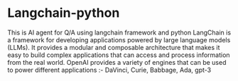 # Langchain-python
This is AI agent for Q/A using langchain framework and python
LangChain is a framework for developing applications powered by large language models (LLMs). It provides a modular and composable architecture that makes it easy to build complex applications that can access and process information from the real world.
OpenAI provides a variety of engines that can be used to power different applications :-
DaVinci, Curie, Babbage, Ada, gpt-3
